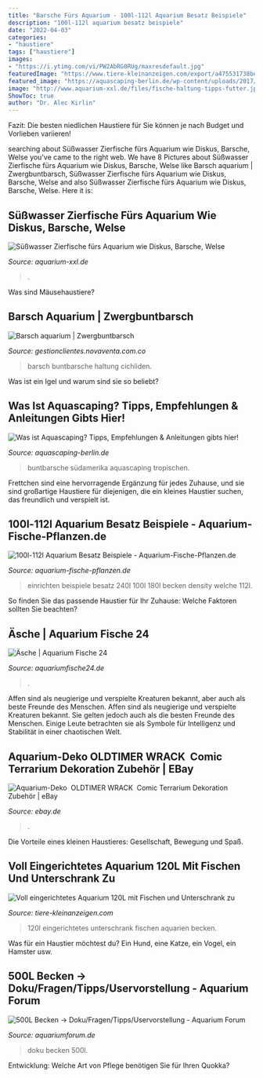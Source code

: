 ```yaml
---
title: "Barsche Fürs Aquarium - 100l-112l Aquarium Besatz Beispiele"
description: "100l-112l aquarium besatz beispiele"
date: "2022-04-03"
categories:
- "haustiere"
tags: ["haustiere"]
images:
- "https://i.ytimg.com/vi/PW2AbRG0RUg/maxresdefault.jpg"
featuredImage: "https://www.tiere-kleinanzeigen.com/export/a475531738be16fa86b9bd5b49a0d.jpg"
featured_image: "https://aquascaping-berlin.de/wp-content/uploads/2017/10/Buntbarsche-Aquarium.jpg"
image: "http://www.aquarium-xxl.de/files/fische-haltung-tipps-futter.jpg"
ShowToc: true
author: "Dr. Alec Kirlin"
---
```



Fazit: Die besten niedlichen Haustiere für Sie können je nach Budget und Vorlieben variieren!

	

		
searching about Süßwasser Zierfische fürs Aquarium wie Diskus, Barsche, Welse you've came to the right web. We have 8 Pictures about Süßwasser Zierfische fürs Aquarium wie Diskus, Barsche, Welse like Barsch aquarium | Zwergbuntbarsch, Süßwasser Zierfische fürs Aquarium wie Diskus, Barsche, Welse and also Süßwasser Zierfische fürs Aquarium wie Diskus, Barsche, Welse. Here it is:
		
    
## Süßwasser Zierfische Fürs Aquarium Wie Diskus, Barsche, Welse

<img loading=lazy src="http://www.aquarium-xxl.de/files/fische-haltung-tipps-futter.jpg" onerror="this.onerror=null;this.src='https://tse3.mm.bing.net/th?id=OIP.iVoUnkm69-57hFyoSeNbKAAAAA&amp;pid=15.1';" alt="Süßwasser Zierfische fürs Aquarium wie Diskus, Barsche, Welse">

_Source: aquarium-xxl.de_

>. 

	

Was sind Mäusehaustiere?

    
## Barsch Aquarium | Zwergbuntbarsch

<img loading=lazy src="https://i.ytimg.com/vi/PW2AbRG0RUg/maxresdefault.jpg" onerror="this.onerror=null;this.src='https://tse1.mm.bing.net/th?id=OIP.MnQvmvps3D6Jt70xZnVlOgHaEK&amp;pid=15.1';" alt="Barsch aquarium | Zwergbuntbarsch">

_Source: gestionclientes.novaventa.com.co_

>barsch buntbarsche haltung cichliden. 

	

Was ist ein Igel und warum sind sie so beliebt?

    
## Was Ist Aquascaping? Tipps, Empfehlungen &amp; Anleitungen Gibts Hier!

<img loading=lazy src="https://aquascaping-berlin.de/wp-content/uploads/2017/10/Buntbarsche-Aquarium.jpg" onerror="this.onerror=null;this.src='https://tse3.mm.bing.net/th?id=OIP.hd8iGZFnYtrCMMQ22v0ZvgHaEK&amp;pid=15.1';" alt="Was ist Aquascaping? Tipps, Empfehlungen &amp; Anleitungen gibts hier!">

_Source: aquascaping-berlin.de_

>buntbarsche südamerika aquascaping tropischen. 

	

Frettchen sind eine hervorragende Ergänzung für jedes Zuhause, und sie sind großartige Haustiere für diejenigen, die ein kleines Haustier suchen, das freundlich und verspielt ist.

    
## 100l-112l Aquarium Besatz Beispiele - Aquarium-Fische-Pflanzen.de

<img loading=lazy src="http://aquarium-fische-pflanzen.de/wp-content/uploads/2017/10/Aquarium-einrichten-1.jpg" onerror="this.onerror=null;this.src='https://tse3.mm.bing.net/th?id=OIP.Kc6EXKhOrgZoBuJyzY8IogHaE8&amp;pid=15.1';" alt="100l-112l Aquarium Besatz Beispiele - Aquarium-Fische-Pflanzen.de">

_Source: aquarium-fische-pflanzen.de_

>einrichten beispiele besatz 240l 100l 180l becken density welche 112l. 

	

So finden Sie das passende Haustier für Ihr Zuhause: Welche Faktoren sollten Sie beachten?

    
## Äsche | Aquarium Fische 24

<img loading=lazy src="http://www.aquariumfische24.de/wp-content/uploads/2012/02/aesche-angeln.jpg" onerror="this.onerror=null;this.src='https://tse4.mm.bing.net/th?id=OIP.lTIsbOE6Q5fQcfN2_KNV2QHaE3&amp;pid=15.1';" alt="Äsche | Aquarium Fische 24">

_Source: aquariumfische24.de_

>. 

	

Affen sind als neugierige und verspielte Kreaturen bekannt, aber auch als beste Freunde des Menschen.
Affen sind als neugierige und verspielte Kreaturen bekannt. Sie gelten jedoch auch als die besten Freunde des Menschen. Einige Leute betrachten sie als Symbole für Intelligenz und Stabilität in einer chaotischen Welt.

    
## Aquarium-Deko ️ OLDTIMER WRACK ️ Comic Terrarium Dekoration Zubehör | EBay

<img loading=lazy src="http://heimtierinsel24.de/Bilder-EBI/41-3-RNH.jpg" onerror="this.onerror=null;this.src='https://tse2.mm.bing.net/th?id=OIP.xq_JEABrbh_MKUSThtnEvAHaHa&amp;pid=15.1';" alt="Aquarium-Deko ️ OLDTIMER WRACK ️ Comic Terrarium Dekoration Zubehör | eBay">

_Source: ebay.de_

>. 

	

Die Vorteile eines kleinen Haustieres: Gesellschaft, Bewegung und Spaß.

    
## Voll Eingerichtetes Aquarium 120L Mit Fischen Und Unterschrank Zu

<img loading=lazy src="https://www.tiere-kleinanzeigen.com/export/a475531738be16fa86b9bd5b49a0d.jpg" onerror="this.onerror=null;this.src='https://tse3.mm.bing.net/th?id=OIP.Ei2DvBAh8oTEgyaynpbCiAHaFj&amp;pid=15.1';" alt="Voll eingerichtetes Aquarium 120L mit Fischen und Unterschrank zu">

_Source: tiere-kleinanzeigen.com_

>120l eingerichtetes unterschrank fischen aquarien becken. 

	

Was für ein Haustier möchtest du? Ein Hund, eine Katze, ein Vogel, ein Hamster usw.

    
## 500L Becken -&gt; Doku/Fragen/Tipps/Uservorstellung - Aquarium Forum

<img loading=lazy src="https://image-proxy.forumhome.com/8a66539174a303dbb60342ed63a2cda0c3aee029?url=http:%2F%2Fimages.tapatalk-cdn.com%2F15%2F12%2F25%2F64c5852cb963fb90fdab69d3ad6ec0f7.jpg" onerror="this.onerror=null;this.src='https://tse3.mm.bing.net/th?id=OIP.AUYPbjoLdaK-DpMD10TaVwHaFj&amp;pid=15.1';" alt="500L Becken -&gt; Doku/Fragen/Tipps/Uservorstellung - Aquarium Forum">

_Source: aquariumforum.de_

>doku becken 500l. 

	

Entwicklung: Welche Art von Pflege benötigen Sie für Ihren Quokka?

